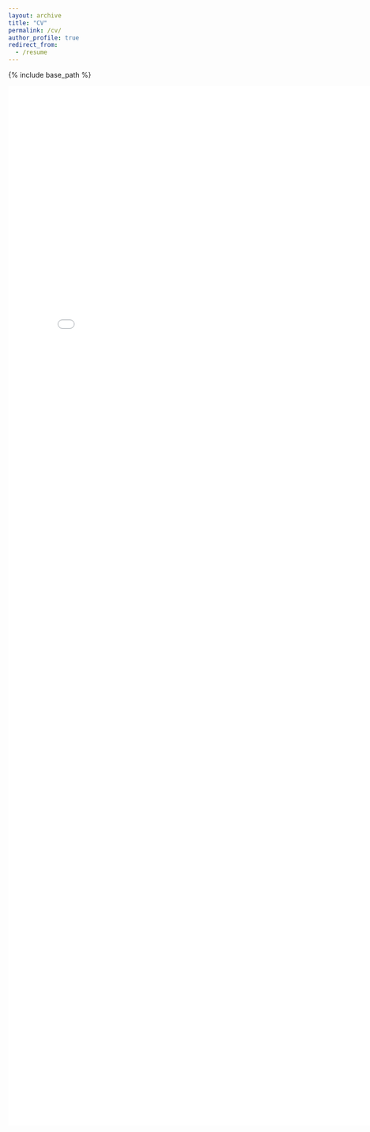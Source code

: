 ```yaml
---
layout: archive
title: "CV"
permalink: /cv/
author_profile: true
redirect_from:
  - /resume
---
```


{% include base_path %}




  
<embed src="files/Egeotenen_Resume2021.pdf" width="800px" height="2100px" />